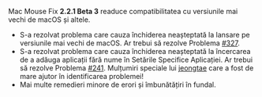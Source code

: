 Mac Mouse Fix __2.2.1 Beta 3__ readuce compatibilitatea cu versiunile mai vechi de macOS și altele.

- S-a rezolvat problema care cauza închiderea neașteptată la lansare pe versiunile mai vechi de macOS. Ar trebui să rezolve Problema [#327](https://github.com/noah-nuebling/mac-mouse-fix/issues/327).
- S-a rezolvat problema care cauza închiderea neașteptată la încercarea de a adăuga aplicații fără nume în Setările Specifice Aplicației. Ar trebui să rezolve Problema [#241](https://github.com/noah-nuebling/mac-mouse-fix/issues/241). Mulțumiri speciale lui [jeongtae](https://github.com/jeongtae) care a fost de mare ajutor în identificarea problemei!
- Mai multe remedieri minore de erori și îmbunătățiri în fundal.